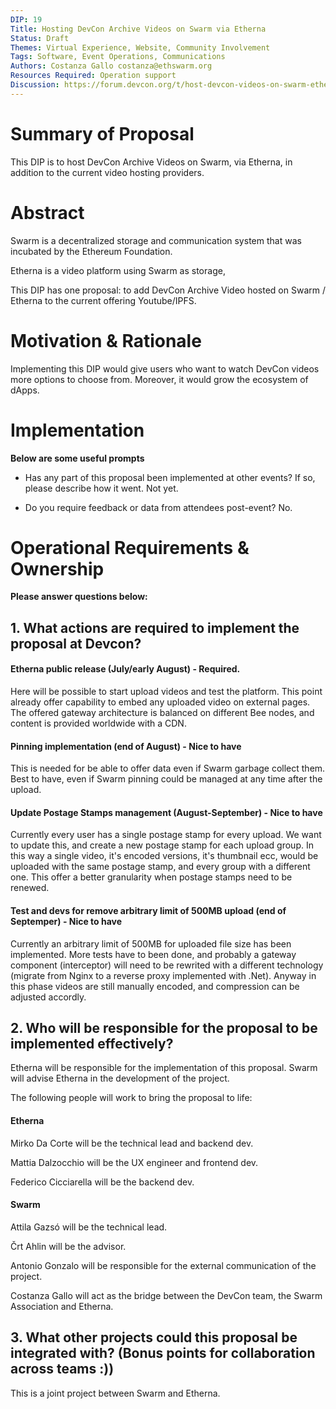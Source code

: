 ```yaml
---
DIP: 19
Title: Hosting DevCon Archive Videos on Swarm via Etherna
Status: Draft
Themes: Virtual Experience, Website, Community Involvement
Tags: Software, Event Operations, Communications
Authors: Costanza Gallo costanza@ethswarm.org
Resources Required: Operation support
Discussion: https://forum.devcon.org/t/host-devcon-videos-on-swarm-etherna/585/6
---
```


# Summary of Proposal

This DIP is to host DevCon Archive Videos on Swarm, via Etherna, in addition to the current video hosting providers.

# Abstract

Swarm is a decentralized storage and communication system that was incubated by the Ethereum Foundation.

Etherna is a video platform using Swarm as storage,

This DIP has one proposal: to add DevCon Archive Video hosted on Swarm / Etherna to the current offering Youtube/IPFS.



# Motivation & Rationale

Implementing this DIP would give users who want to watch DevCon videos more options to choose from. Moreover, it would grow the ecosystem of dApps.

# Implementation

__Below are some useful prompts__

- Has any part of this proposal been implemented at other events? If so, please describe how it went.
Not yet. 

- Do you require feedback or data from attendees post-event?
No.

# Operational Requirements & Ownership

__Please answer questions below:__

## 1. What actions are required to implement the proposal at Devcon?


#### Etherna public release (July/early August) - Required.

Here will be possible to start upload videos and test the platform.
This point already offer capability to embed any uploaded video on external pages.
The offered gateway architecture is balanced on different Bee nodes, and content is provided worldwide with a CDN.

#### Pinning implementation (end of August) - Nice to have

This is needed for be able to offer data even if Swarm garbage collect them. Best to have, even if Swarm pinning could be managed at any time after the upload.

#### Update Postage Stamps management (August-September) - Nice to have

Currently every user has a single postage stamp for every upload. We want to update this, and create a new postage stamp for each upload group. In this way a single video, it's encoded versions, it's thumbnail ecc, would be uploaded with the same postage stamp, and every group with a different one. This offer a better granularity when postage stamps need to be renewed.

#### Test and devs for remove arbitrary limit of 500MB upload (end of Septemper) - Nice to have 

Currently an arbitrary limit of 500MB for uploaded file size has been implemented.
More tests have to been done, and probably a gateway component (interceptor) will need to be rewrited with a different technology (migrate from Nginx to a reverse proxy implemented with .Net). Anyway in this phase videos are still manually encoded, and compression can be adjusted accordly.



## 2. Who will be responsible for the proposal to be implemented effectively? 
Etherna will be responsible for the implementation of this proposal. 
Swarm will advise Etherna in the development of the project. 

The following people will work to bring the proposal to life:

#### Etherna

Mirko Da Corte will be the technical lead and backend dev.

Mattia Dalzocchio will be the UX engineer and frontend dev.

Federico Cicciarella will be the backend dev.


#### Swarm

Attila Gazsó will be the technical lead.

Črt Ahlin will be the advisor.

Antonio Gonzalo will be responsible for the external communication of the project.

Costanza Gallo will act as the bridge between the DevCon team, the Swarm Association and Etherna.


## 3. What other projects could this proposal be integrated with? (Bonus points for collaboration across teams :))
This is a joint project between Swarm and Etherna. 

